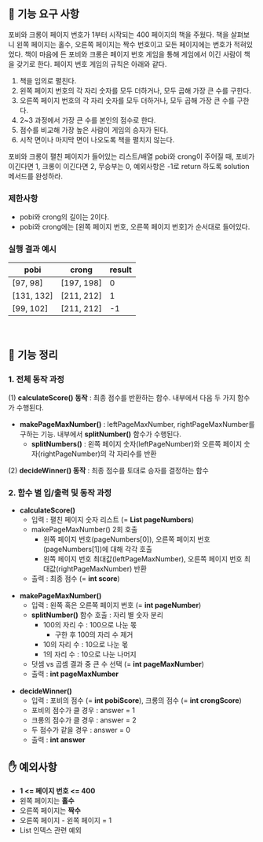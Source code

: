 ## 🚀 기능 요구 사항

포비와 크롱이 페이지 번호가 1부터 시작되는 400 페이지의 책을 주웠다. 책을 살펴보니 왼쪽 페이지는 홀수, 오른쪽 페이지는 짝수 번호이고 모든 페이지에는 번호가 적혀있었다. 책이 마음에 든 포비와 크롱은 페이지 번호 게임을 통해 게임에서 이긴 사람이 책을 갖기로 한다. 페이지 번호 게임의 규칙은 아래와 같다.

1. 책을 임의로 펼친다.
2. 왼쪽 페이지 번호의 각 자리 숫자를 모두 더하거나, 모두 곱해 가장 큰 수를 구한다.
3. 오른쪽 페이지 번호의 각 자리 숫자를 모두 더하거나, 모두 곱해 가장 큰 수를 구한다.
4. 2~3 과정에서 가장 큰 수를 본인의 점수로 한다.
5. 점수를 비교해 가장 높은 사람이 게임의 승자가 된다.
6. 시작 면이나 마지막 면이 나오도록 책을 펼치지 않는다.

포비와 크롱이 펼친 페이지가 들어있는 리스트/배열 pobi와 crong이 주어질 때, 포비가 이긴다면 1, 크롱이 이긴다면 2, 무승부는 0, 예외사항은 -1로 return 하도록 solution 메서드를 완성하라.

### 제한사항

- pobi와 crong의 길이는 2이다.
- pobi와 crong에는 [왼쪽 페이지 번호, 오른쪽 페이지 번호]가 순서대로 들어있다.

### 실행 결과 예시


| pobi       | crong      | result |
| ------------ | ------------ | -------- |
| [97, 98]   | [197, 198] | 0      |
| [131, 132] | [211, 212] | 1      |
| [99, 102]  | [211, 212] | -1     |

<br>

## 📄 기능 정리

### 1. 전체 동작 과정

(1) **calculateScore() 동작** : 최종 점수를 반환하는 함수. 내부에서 다음 두 가지 함수가 수행된다.
  - **makePageMaxNumber()** : leftPageMaxNumber, rightPageMaxNumber를 구하는 기능. 내부에서 **splitNumber()** 함수가 수행된다.
    - **splitNumbers()** : 왼쪽 페이지 숫자(leftPageNumber)와 오른쪽 페이지 숫자(rightPageNumber)의 각 자리수를 반환

(2) **decideWinner() 동작** : 최종 점수를 토대로 승자를 결정하는 함수

### 2. 함수 별 입/출력 및 동작 과정

- **calculateScore()**
  - 입력 : 펼친 페이지 숫자 리스트 (= **List<Integer> pageNumbers**)
  - makePageMaxNumber() 2회 호출
    - 왼쪽 페이지 번호(pageNumbers[0]), 오른쪽 페이지 번호(pageNumbers[1])에 대해 각각 호출
    - 왼쪽 페이지 번호 최대값(leftPageMaxNumber), 오른쪽 페이지 번호 최대값(rightPageMaxNumber) 반환
  - 출력 : 최종 점수 (= **int score**)
<br><br>
- **makePageMaxNumber()**
  - 입력 : 왼쪽 혹은 오른쪽 페이지 번호 (= **int pageNumber**)
  - **splitNumber()** 함수 호출 : 자리 별 숫자 분리
    - 100의 자리 수 : 100으로 나눈 몫
      - 구한 후 100의 자리 수 제거
    - 10의 자리 수 : 10으로 나눈 몫
    - 1의 자리 수 : 10으로 나눈 나머지
  - 덧셈 vs 곱셈 결과 중 큰 수 선택 (= **int pageMaxNumber**)
  - 출력 : **int pageMaxNumber**
<br><br>
- **decideWinner()**
  - 입력 : 포비의 점수 (= **int pobiScore**), 크롱의 점수 (= **int crongScore**)
  - 포비의 점수가 클 경우 : answer = 1
  - 크롱의 점수가 클 경우 : answer = 2
  - 두 점수가 같을 경우 : answer = 0
  - 출력 : **int answer**

## ✋ 예외사항

- **1 <= 페이지 번호 <= 400**
- 왼쪽 페이지는 **홀수**
- 오른쪽 페이지는 **짝수**
- 오른쪽 페이지 - 왼쪽 페이지 = 1
- List 인덱스 관련 예외
